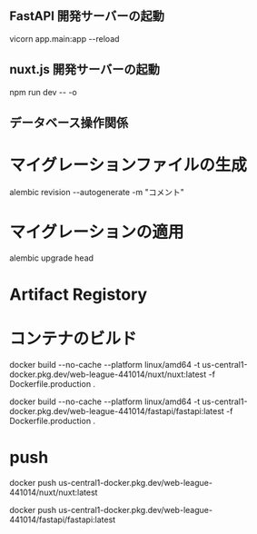 ## FastAPI 開発サーバーの起動

vicorn app.main:app --reload

## nuxt.js 開発サーバーの起動

npm run dev -- -o

## データベース操作関係

# マイグレーションファイルの生成

alembic revision --autogenerate -m "コメント"

# マイグレーションの適用

alembic upgrade head

# Artifact Registory

# コンテナのビルド

docker build --no-cache --platform linux/amd64 -t us-central1-docker.pkg.dev/web-league-441014/nuxt/nuxt:latest -f Dockerfile.production .

docker build --no-cache --platform linux/amd64 -t us-central1-docker.pkg.dev/web-league-441014/fastapi/fastapi:latest -f Dockerfile.production .

# push

docker push us-central1-docker.pkg.dev/web-league-441014/nuxt/nuxt:latest

docker push us-central1-docker.pkg.dev/web-league-441014/fastapi/fastapi:latest
